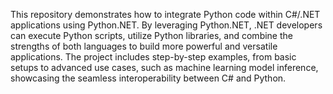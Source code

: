 This repository demonstrates how to integrate Python code within C#/.NET applications using Python.NET. By leveraging Python.NET, .NET developers can execute Python scripts, utilize Python libraries, and combine the strengths of both languages to build more powerful and versatile applications. The project includes step-by-step examples, from basic setups to advanced use cases, such as machine learning model inference, showcasing the seamless interoperability between C# and Python.